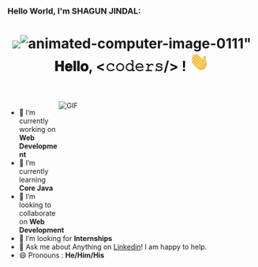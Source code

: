 ### Hello World, I'm SHAGUN JINDAL:

<h1 align="center">
  <a target="_blank">
    <img src="<a href="https://www.animatedimages.org/cat-computer-56.htm"><img src="https://www.animatedimages.org/data/media/56/animated-computer-image-0111.gif" border="0" alt="animated-computer-image-0111" /></a>" 
  </a>
  𝐇𝐞𝐥𝐥𝐨, &lt;𝚌𝚘𝚍𝚎𝚛𝚜/&gt; !
  <a target="_blank">
    <img src="https://github.com/Angryl/GitHub-tutorials/blob/main/gif/Hi.gif" width="40px" />
  </a>
</h1>

<br/>
<br/>
<a target="_blank">
  <img align="right" height="250" width="400" alt="GIF" src="https://www.animatedimages.org/data/media/56/animated-computer-image-0019.gif">
</a>

- 🔭 I’m currently working on **Web Development**
- 🌱 I’m currently learning **Core Java**
- 👯 I’m looking to collaborate on **Web Development**
- 🤔 I’m looking for  **Internships**
- 💬 Ask me about Anything on [Linkedin](https://www.linkedin.com/in/shagun-jindal-738456218/)! I am happy to help.
- 😄 Pronouns : **He/Him/His**

